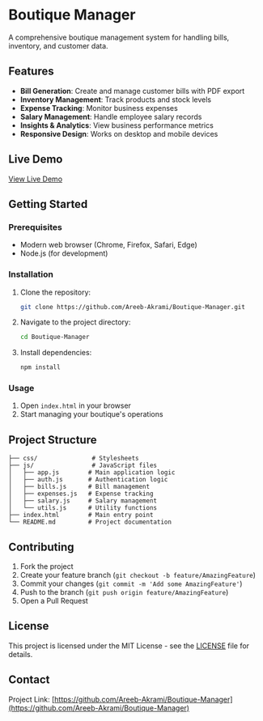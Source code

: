 # Boutique Manager

A comprehensive boutique management system for handling bills, inventory, and customer data.

## Features

- **Bill Generation**: Create and manage customer bills with PDF export
- **Inventory Management**: Track products and stock levels
- **Expense Tracking**: Monitor business expenses
- **Salary Management**: Handle employee salary records
- **Insights & Analytics**: View business performance metrics
- **Responsive Design**: Works on desktop and mobile devices

## Live Demo

[View Live Demo](https://areeb-akrami.github.io/Boutique-Manager/)

## Getting Started

### Prerequisites

- Modern web browser (Chrome, Firefox, Safari, Edge)
- Node.js (for development)

### Installation

1. Clone the repository:
   ```bash
   git clone https://github.com/Areeb-Akrami/Boutique-Manager.git
   ```

2. Navigate to the project directory:
   ```bash
   cd Boutique-Manager
   ```

3. Install dependencies:
   ```bash
   npm install
   ```

### Usage

1. Open `index.html` in your browser
2. Start managing your boutique's operations

## Project Structure

```
├── css/               # Stylesheets
├── js/                # JavaScript files
│   ├── app.js        # Main application logic
│   ├── auth.js       # Authentication logic
│   ├── bills.js      # Bill management
│   ├── expenses.js   # Expense tracking
│   ├── salary.js     # Salary management
│   └── utils.js      # Utility functions
├── index.html        # Main entry point
└── README.md         # Project documentation
```

## Contributing

1. Fork the project
2. Create your feature branch (`git checkout -b feature/AmazingFeature`)
3. Commit your changes (`git commit -m 'Add some AmazingFeature'`)
4. Push to the branch (`git push origin feature/AmazingFeature`)
5. Open a Pull Request

## License

This project is licensed under the MIT License - see the [LICENSE](LICENSE) file for details.

## Contact

Project Link: [https://github.com/Areeb-Akrami/Boutique-Manager](https://github.com/Areeb-Akrami/Boutique-Manager)
